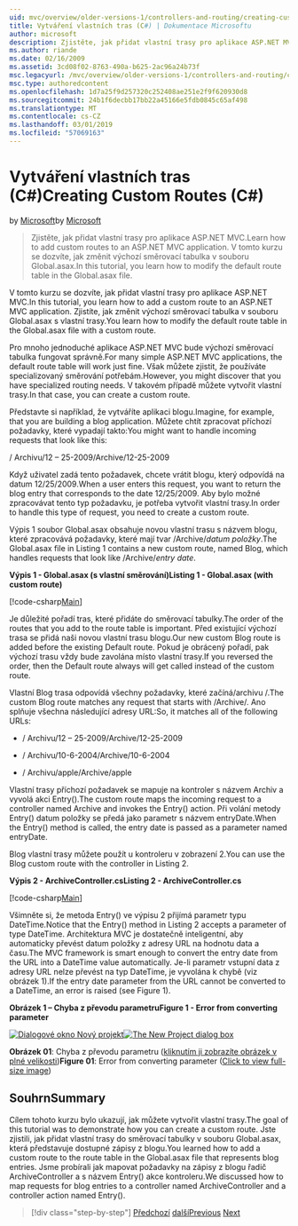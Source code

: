```yaml
---
uid: mvc/overview/older-versions-1/controllers-and-routing/creating-custom-routes-cs
title: Vytváření vlastních tras (C#) | Dokumentace Microsoftu
author: microsoft
description: Zjistěte, jak přidat vlastní trasy pro aplikace ASP.NET MVC. V tomto kurzu se dozvíte, jak změnit výchozí směrovací tabulka v souboru Global.asax.
ms.author: riande
ms.date: 02/16/2009
ms.assetid: 3cd08f02-8763-490a-b625-2ac96a24b73f
msc.legacyurl: /mvc/overview/older-versions-1/controllers-and-routing/creating-custom-routes-cs
msc.type: authoredcontent
ms.openlocfilehash: 1d7a25f9d257320c252408ae251e2f9f620930d8
ms.sourcegitcommit: 24b1f6decbb17bb22a45166e5fdb0845c65af498
ms.translationtype: MT
ms.contentlocale: cs-CZ
ms.lasthandoff: 03/01/2019
ms.locfileid: "57069163"
---
```

<a name="creating-custom-routes-c"></a><span data-ttu-id="8b4b6-104">Vytváření vlastních tras (C#)</span><span class="sxs-lookup"><span data-stu-id="8b4b6-104">Creating Custom Routes (C#)</span></span>
====================
<span data-ttu-id="8b4b6-105">by [Microsoft](https://github.com/microsoft)</span><span class="sxs-lookup"><span data-stu-id="8b4b6-105">by [Microsoft](https://github.com/microsoft)</span></span>

> <span data-ttu-id="8b4b6-106">Zjistěte, jak přidat vlastní trasy pro aplikace ASP.NET MVC.</span><span class="sxs-lookup"><span data-stu-id="8b4b6-106">Learn how to add custom routes to an ASP.NET MVC application.</span></span> <span data-ttu-id="8b4b6-107">V tomto kurzu se dozvíte, jak změnit výchozí směrovací tabulka v souboru Global.asax.</span><span class="sxs-lookup"><span data-stu-id="8b4b6-107">In this tutorial, you learn how to modify the default route table in the Global.asax file.</span></span>


<span data-ttu-id="8b4b6-108">V tomto kurzu se dozvíte, jak přidat vlastní trasy pro aplikace ASP.NET MVC.</span><span class="sxs-lookup"><span data-stu-id="8b4b6-108">In this tutorial, you learn how to add a custom route to an ASP.NET MVC application.</span></span> <span data-ttu-id="8b4b6-109">Zjistíte, jak změnit výchozí směrovací tabulka v souboru Global.asax s vlastní trasy.</span><span class="sxs-lookup"><span data-stu-id="8b4b6-109">You learn how to modify the default route table in the Global.asax file with a custom route.</span></span>

<span data-ttu-id="8b4b6-110">Pro mnoho jednoduché aplikace ASP.NET MVC bude výchozí směrovací tabulka fungovat správně.</span><span class="sxs-lookup"><span data-stu-id="8b4b6-110">For many simple ASP.NET MVC applications, the default route table will work just fine.</span></span> <span data-ttu-id="8b4b6-111">Však můžete zjistit, že používáte specializovaný směrování potřebám.</span><span class="sxs-lookup"><span data-stu-id="8b4b6-111">However, you might discover that you have specialized routing needs.</span></span> <span data-ttu-id="8b4b6-112">V takovém případě můžete vytvořit vlastní trasy.</span><span class="sxs-lookup"><span data-stu-id="8b4b6-112">In that case, you can create a custom route.</span></span>

<span data-ttu-id="8b4b6-113">Představte si například, že vytváříte aplikaci blogu.</span><span class="sxs-lookup"><span data-stu-id="8b4b6-113">Imagine, for example, that you are building a blog application.</span></span> <span data-ttu-id="8b4b6-114">Můžete chtít zpracovat příchozí požadavky, které vypadají takto:</span><span class="sxs-lookup"><span data-stu-id="8b4b6-114">You might want to handle incoming requests that look like this:</span></span>

<span data-ttu-id="8b4b6-115">/ Archivu/12 – 25-2009</span><span class="sxs-lookup"><span data-stu-id="8b4b6-115">/Archive/12-25-2009</span></span>

<span data-ttu-id="8b4b6-116">Když uživatel zadá tento požadavek, chcete vrátit blogu, který odpovídá na datum 12/25/2009.</span><span class="sxs-lookup"><span data-stu-id="8b4b6-116">When a user enters this request, you want to return the blog entry that corresponds to the date 12/25/2009.</span></span> <span data-ttu-id="8b4b6-117">Aby bylo možné zpracovávat tento typ požadavku, je potřeba vytvořit vlastní trasy.</span><span class="sxs-lookup"><span data-stu-id="8b4b6-117">In order to handle this type of request, you need to create a custom route.</span></span>

<span data-ttu-id="8b4b6-118">Výpis 1 soubor Global.asax obsahuje novou vlastní trasu s názvem blogu, které zpracovává požadavky, které mají tvar /Archive/*datum položky*.</span><span class="sxs-lookup"><span data-stu-id="8b4b6-118">The Global.asax file in Listing 1 contains a new custom route, named Blog, which handles requests that look like /Archive/*entry date*.</span></span>

<span data-ttu-id="8b4b6-119">**Výpis 1 - Global.asax (s vlastní směrování)**</span><span class="sxs-lookup"><span data-stu-id="8b4b6-119">**Listing 1 - Global.asax (with custom route)**</span></span>

[!code-csharp[Main](creating-custom-routes-cs/samples/sample1.cs)]

<span data-ttu-id="8b4b6-120">Je důležité pořadí tras, které přidáte do směrovací tabulky.</span><span class="sxs-lookup"><span data-stu-id="8b4b6-120">The order of the routes that you add to the route table is important.</span></span> <span data-ttu-id="8b4b6-121">Před existující výchozí trasa se přidá naši novou vlastní trasu blogu.</span><span class="sxs-lookup"><span data-stu-id="8b4b6-121">Our new custom Blog route is added before the existing Default route.</span></span> <span data-ttu-id="8b4b6-122">Pokud je obrácený pořadí, pak výchozí trasu vždy bude zavolána místo vlastní trasy.</span><span class="sxs-lookup"><span data-stu-id="8b4b6-122">If you reversed the order, then the Default route always will get called instead of the custom route.</span></span>

<span data-ttu-id="8b4b6-123">Vlastní Blog trasa odpovídá všechny požadavky, které začíná/archivu /.</span><span class="sxs-lookup"><span data-stu-id="8b4b6-123">The custom Blog route matches any request that starts with /Archive/.</span></span> <span data-ttu-id="8b4b6-124">Ano splňuje všechna následující adresy URL:</span><span class="sxs-lookup"><span data-stu-id="8b4b6-124">So, it matches all of the following URLs:</span></span>

- <span data-ttu-id="8b4b6-125">/ Archivu/12 – 25-2009</span><span class="sxs-lookup"><span data-stu-id="8b4b6-125">/Archive/12-25-2009</span></span>

- <span data-ttu-id="8b4b6-126">/ Archivu/10-6-2004</span><span class="sxs-lookup"><span data-stu-id="8b4b6-126">/Archive/10-6-2004</span></span>

- <span data-ttu-id="8b4b6-127">/ Archivu/apple</span><span class="sxs-lookup"><span data-stu-id="8b4b6-127">/Archive/apple</span></span>

<span data-ttu-id="8b4b6-128">Vlastní trasy příchozí požadavek se mapuje na kontroler s názvem Archiv a vyvolá akci Entry().</span><span class="sxs-lookup"><span data-stu-id="8b4b6-128">The custom route maps the incoming request to a controller named Archive and invokes the Entry() action.</span></span> <span data-ttu-id="8b4b6-129">Při volání metody Entry() datum položky se předá jako parametr s názvem entryDate.</span><span class="sxs-lookup"><span data-stu-id="8b4b6-129">When the Entry() method is called, the entry date is passed as a parameter named entryDate.</span></span>

<span data-ttu-id="8b4b6-130">Blog vlastní trasy můžete použít u kontroleru v zobrazení 2.</span><span class="sxs-lookup"><span data-stu-id="8b4b6-130">You can use the Blog custom route with the controller in Listing 2.</span></span>

<span data-ttu-id="8b4b6-131">**Výpis 2 - ArchiveController.cs**</span><span class="sxs-lookup"><span data-stu-id="8b4b6-131">**Listing 2 - ArchiveController.cs**</span></span>

[!code-csharp[Main](creating-custom-routes-cs/samples/sample2.cs)]

<span data-ttu-id="8b4b6-132">Všimněte si, že metoda Entry() ve výpisu 2 přijímá parametr typu DateTime.</span><span class="sxs-lookup"><span data-stu-id="8b4b6-132">Notice that the Entry() method in Listing 2 accepts a parameter of type DateTime.</span></span> <span data-ttu-id="8b4b6-133">Architektura MVC je dostatečně inteligentní, aby automaticky převést datum položky z adresy URL na hodnotu data a času.</span><span class="sxs-lookup"><span data-stu-id="8b4b6-133">The MVC framework is smart enough to convert the entry date from the URL into a DateTime value automatically.</span></span> <span data-ttu-id="8b4b6-134">Je-li parametr vstupní data z adresy URL nelze převést na typ DateTime, je vyvolána k chybě (viz obrázek 1).</span><span class="sxs-lookup"><span data-stu-id="8b4b6-134">If the entry date parameter from the URL cannot be converted to a DateTime, an error is raised (see Figure 1).</span></span>

<span data-ttu-id="8b4b6-135">**Obrázek 1 – Chyba z převodu parametru**</span><span class="sxs-lookup"><span data-stu-id="8b4b6-135">**Figure 1 - Error from converting parameter**</span></span>


<span data-ttu-id="8b4b6-136">[![Dialogové okno Nový projekt](creating-custom-routes-cs/_static/image1.jpg)](creating-custom-routes-cs/_static/image1.png)</span><span class="sxs-lookup"><span data-stu-id="8b4b6-136">[![The New Project dialog box](creating-custom-routes-cs/_static/image1.jpg)](creating-custom-routes-cs/_static/image1.png)</span></span>

<span data-ttu-id="8b4b6-137">**Obrázek 01**: Chyba z převodu parametru ([kliknutím ji zobrazíte obrázek v plné velikosti](creating-custom-routes-cs/_static/image2.png))</span><span class="sxs-lookup"><span data-stu-id="8b4b6-137">**Figure 01**: Error from converting parameter ([Click to view full-size image](creating-custom-routes-cs/_static/image2.png))</span></span>


## <a name="summary"></a><span data-ttu-id="8b4b6-138">Souhrn</span><span class="sxs-lookup"><span data-stu-id="8b4b6-138">Summary</span></span>

<span data-ttu-id="8b4b6-139">Cílem tohoto kurzu bylo ukazují, jak můžete vytvořit vlastní trasy.</span><span class="sxs-lookup"><span data-stu-id="8b4b6-139">The goal of this tutorial was to demonstrate how you can create a custom route.</span></span> <span data-ttu-id="8b4b6-140">Jste zjistili, jak přidat vlastní trasy do směrovací tabulky v souboru Global.asax, která představuje dostupné zápisy z blogu.</span><span class="sxs-lookup"><span data-stu-id="8b4b6-140">You learned how to add a custom route to the route table in the Global.asax file that represents blog entries.</span></span> <span data-ttu-id="8b4b6-141">Jsme probírali jak mapovat požadavky na zápisy z blogu řadič ArchiveController a s názvem Entry() akce kontroleru.</span><span class="sxs-lookup"><span data-stu-id="8b4b6-141">We discussed how to map requests for blog entries to a controller named ArchiveController and a controller action named Entry().</span></span>

> [!div class="step-by-step"]
> <span data-ttu-id="8b4b6-142">[Předchozí](aspnet-mvc-controllers-overview-cs.md)
> [další](creating-a-route-constraint-cs.md)</span><span class="sxs-lookup"><span data-stu-id="8b4b6-142">[Previous](aspnet-mvc-controllers-overview-cs.md)
[Next](creating-a-route-constraint-cs.md)</span></span>
